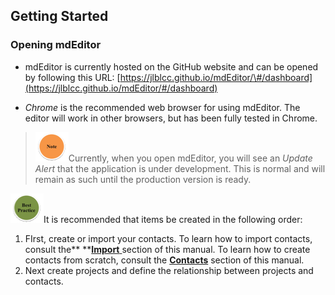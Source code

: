 ## Getting Started

### Opening mdEditor

* mdEditor is currently hosted on the GitHub website and can be opened by following this URL: [https://jlblcc.github.io/mdEditor/\#/dashboard](https://jlblcc.github.io/mdEditor/#/dashboard)

* _Chrome_ is the recommended web browser for using mdEditor. The editor will work in other browsers, but has been fully tested in Chrome.

> ![](/assets/note_small.png)Currently, when you open mdEditor, you will see an _Update Alert_ that the application is under development. This is normal and will remain as such until the production version is ready.

![](/assets/best_practice_small.png)It is recommended that items be created in the following order:

1. FIrst, create or import your contacts. To learn how to import contacts, consult the** **[**Import** ](/data-management/import.md)section of this manual. To learn how to create contacts from scratch, consult the [**Contacts**](/contacts.md) section of this manual.
2. Next create projects and define the relationship between projects and contacts.   




